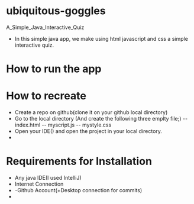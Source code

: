 # ubiquitous-goggles
A_Simple_Java_Interactive_Quiz
* In this simple java app, we make using html javascript and css a simple interactive quiz.

# How to run the app

# How to recreate
 - Create a repo on github(clone it on your github local directory)
 - Go to the local directory (And create the following three emplty file;)
 -- index.html 
 -- myscript.js
 -- mystyle.css
 - Open your IDE() and open the project in your local directory.
 - 
# Requirements for Installation
 - Any java IDE(I used IntelliJ)
 - Internet Connection
 - -Github Account(+Desktop connection for commits)
 - 